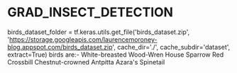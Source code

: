 # GRAD_INSECT_DETECTION
birds_dataset_folder = tf.keras.utils.get_file('birds_dataset.zip',
                                                'https://storage.googleapis.com/laurencemoroney-blog.appspot.com/birds_dataset.zip',
                                                cache_dir='./',
                                                cache_subdir='dataset',
                                                extract=True)
birds are:-
White-breasted Wood-Wren
House Sparrow
Red Crossbill
Chestnut-crowned Antpitta
Azara's Spinetail
